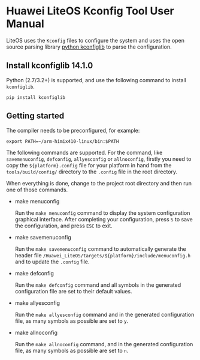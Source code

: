 
# Huawei LiteOS Kconfig Tool User Manual


LiteOS uses the `Kconfig` files to configure the system and uses the open source parsing library [python kconfiglib](https://pypi.org/project/kconfiglib/) to parse the configuration.

## Install kconfiglib 14.1.0

Python (2.7/3.2+) is supported, and use the following command to install `kconfiglib`.

`pip install kconfiglib`

## Getting started

The compiler needs to be preconfigured, for example:

`export PATH=~/arm-himix410-linux/bin:$PATH`

The following commands are supported. For the command, like `savemenuconfig`, `defconfig`, `allyesconfig` or `allnoconfig`, firstly you need to copy the `${platform}.config` file for your platform in hand from the `tools/build/config/` directory to the `.config` file in the root directory.

When everything is done, change to the project root directory and then run one of those commands.

- make menuconfig

    Run the `make menuconfig` command to display the system configuration graphical interface. After completing your configuration, press `S` to save the configuration, and press `ESC` to exit.

- make savemenuconfig

    Run the `make savemenuconfig` command to automatically generate the header file `/Huawei_LiteOS/targets/${platform}/include/menuconfig.h` and to update the `.config` file.

- make defconfig

    Run the `make defconfig` command and all symbols in the generated configuration file are set to their default values.

- make allyesconfig

    Run the `make allyesconfig` command and in the generated configuration file, as many symbols as possible are set to `y`.

- make allnoconfig

    Run the `make allnoconfig` command, and in the generated configuration file, as many symbols as possible are set to `n`.
